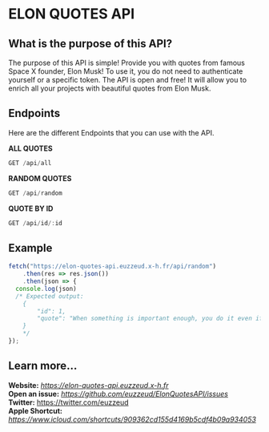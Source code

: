 # ELON QUOTES API

## What is the purpose of this API?

The purpose of this API is simple! Provide you with quotes from famous Space X founder, Elon Musk!
To use it, you do not need to authenticate yourself or a specific token. The API is open and free! It will allow you to enrich all your projects with beautiful quotes from Elon Musk.

## Endpoints

Here are the different Endpoints that you can use with the API.

**ALL QUOTES**
```js
GET /api/all
```
**RANDOM QUOTES**
```js
GET /api/random
```
**QUOTE BY ID**
```js
GET /api/id/:id
```

## Example

```js
fetch("https://elon-quotes-api.euzzeud.x-h.fr/api/random")
    .then(res => res.json())
    .then(json => {
  console.log(json)
  /* Expected output:
    {
        "id": 1,
        "quote": "When something is important enough, you do it even if the odds are not in your favor.",
    }
    */
});
```

## Learn more...

**Website:** *https://elon-quotes-api.euzzeud.x-h.fr*  
**Open an issue:** *https://github.com/euzzeud/ElonQuotesAPI/issues*  
**Twitter:** https://twitter.com/euzzeud  
**Apple Shortcut:** *https://www.icloud.com/shortcuts/909362cd155d4169b5cdf4b09a934053*
